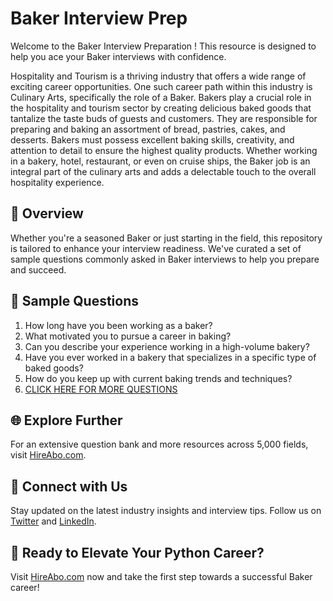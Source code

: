 # Baker Interview Prep

Welcome to the Baker Interview Preparation ! This resource is designed to help you ace your Baker interviews with confidence.

Hospitality and Tourism is a thriving industry that offers a wide range of exciting career opportunities. One such career path within this industry is Culinary Arts, specifically the role of a Baker. Bakers play a crucial role in the hospitality and tourism sector by creating delicious baked goods that tantalize the taste buds of guests and customers. They are responsible for preparing and baking an assortment of bread, pastries, cakes, and desserts. Bakers must possess excellent baking skills, creativity, and attention to detail to ensure the highest quality products. Whether working in a bakery, hotel, restaurant, or even on cruise ships, the Baker job is an integral part of the culinary arts and adds a delectable touch to the overall hospitality experience.

## 🚀 Overview

Whether you're a seasoned Baker or just starting in the field, this repository is tailored to enhance your interview readiness. We've curated a set of sample questions commonly asked in Baker interviews to help you prepare and succeed.

## 📝 Sample Questions

1. How long have you been working as a baker?
2. What motivated you to pursue a career in baking?
3. Can you describe your experience working in a high-volume bakery?
4. Have you ever worked in a bakery that specializes in a specific type of baked goods?
5. How do you keep up with current baking trends and techniques?
6. [CLICK HERE FOR MORE QUESTIONS](https://hireabo.com/job/11_2_7/Baker)

## 🌐 Explore Further

For an extensive question bank and more resources across 5,000 fields, visit [HireAbo.com](https://www.hireabo.com).

## 📱 Connect with Us

Stay updated on the latest industry insights and interview tips. Follow us on [Twitter](https://twitter.com/hireabo) and [LinkedIn](https://www.linkedin.com/in/hire-abo-3609972a8/).

## 🚀 Ready to Elevate Your Python Career?

Visit [HireAbo.com](https://www.hireabo.com) now and take the first step towards a successful Baker career!